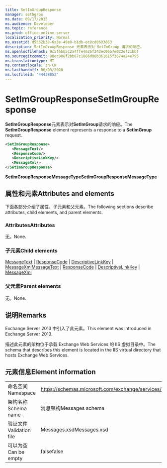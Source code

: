 ```yaml
---
title: SetImGroupResponse
manager: sethgros
ms.date: 09/17/2015
ms.audience: Developer
ms.topic: reference
ms.prod: office-online-server
localization_priority: Normal
ms.assetid: d5562b38-6a3e-49e0-b1db-ec8cd0683863
description: SetImGroupResponse 元素表示对 SetImGroup 请求的响应。
ms.openlocfilehash: 9c5f6bb5c2a4ffe4626f242ec06b7e022ef21bbf
ms.sourcegitcommit: 88ec988f2bb67c1866d06b361615f3674a24e795
ms.translationtype: MT
ms.contentlocale: zh-CN
ms.lasthandoff: 06/03/2020
ms.locfileid: "44438052"
---
```

# <a name="setimgroupresponse"></a><span data-ttu-id="44731-103">SetImGroupResponse</span><span class="sxs-lookup"><span data-stu-id="44731-103">SetImGroupResponse</span></span>

<span data-ttu-id="44731-104">**SetImGroupResponse**元素表示对**SetImGroup**请求的响应。</span><span class="sxs-lookup"><span data-stu-id="44731-104">The **SetImGroupResponse** element represents a response to a **SetImGroup** request.</span></span> 
  
```XML
<SetImGroupResponse>
   <MessageText/>
   <ResponseCode/>
   <DescriptiveLinkKey/>
   <MessageXml/>
</SetImGroupResponse>
```

 <span data-ttu-id="44731-105">**SetImGroupResponseMessageType**</span><span class="sxs-lookup"><span data-stu-id="44731-105">**SetImGroupResponseMessageType**</span></span>
## <a name="attributes-and-elements"></a><span data-ttu-id="44731-106">属性和元素</span><span class="sxs-lookup"><span data-stu-id="44731-106">Attributes and elements</span></span>

<span data-ttu-id="44731-107">下面各部分介绍了属性、子元素和父元素。</span><span class="sxs-lookup"><span data-stu-id="44731-107">The following sections describe attributes, child elements, and parent elements.</span></span>
  
### <a name="attributes"></a><span data-ttu-id="44731-108">Attributes</span><span class="sxs-lookup"><span data-stu-id="44731-108">Attributes</span></span>

<span data-ttu-id="44731-109">无。</span><span class="sxs-lookup"><span data-stu-id="44731-109">None.</span></span>
  
### <a name="child-elements"></a><span data-ttu-id="44731-110">子元素</span><span class="sxs-lookup"><span data-stu-id="44731-110">Child elements</span></span>

<span data-ttu-id="44731-111">[MessageText](messagetext.md)  | [ResponseCode](responsecode.md)  | [DescriptiveLinkKey](descriptivelinkkey.md)  | [MessageXml](messagexml.md)</span><span class="sxs-lookup"><span data-stu-id="44731-111">[MessageText](messagetext.md) | [ResponseCode](responsecode.md) | [DescriptiveLinkKey](descriptivelinkkey.md) | [MessageXml](messagexml.md)</span></span>
  
### <a name="parent-elements"></a><span data-ttu-id="44731-112">父元素</span><span class="sxs-lookup"><span data-stu-id="44731-112">Parent elements</span></span>

<span data-ttu-id="44731-113">无。</span><span class="sxs-lookup"><span data-stu-id="44731-113">None.</span></span>
  
## <a name="remarks"></a><span data-ttu-id="44731-114">说明</span><span class="sxs-lookup"><span data-stu-id="44731-114">Remarks</span></span>

<span data-ttu-id="44731-115">Exchange Server 2013 中引入了此元素。</span><span class="sxs-lookup"><span data-stu-id="44731-115">This element was introduced in Exchange Server 2013.</span></span>
  
<span data-ttu-id="44731-116">描述此元素的架构位于承载 Exchange Web Services 的 IIS 虚拟目录中。</span><span class="sxs-lookup"><span data-stu-id="44731-116">The schema that describes this element is located in the IIS virtual directory that hosts Exchange Web Services.</span></span>
  
## <a name="element-information"></a><span data-ttu-id="44731-117">元素信息</span><span class="sxs-lookup"><span data-stu-id="44731-117">Element information</span></span>

|||
|:-----|:-----|
|<span data-ttu-id="44731-118">命名空间</span><span class="sxs-lookup"><span data-stu-id="44731-118">Namespace</span></span>  <br/> |https://schemas.microsoft.com/exchange/services/2006/messages  <br/> |
|<span data-ttu-id="44731-119">架构名称</span><span class="sxs-lookup"><span data-stu-id="44731-119">Schema name</span></span>  <br/> |<span data-ttu-id="44731-120">消息架构</span><span class="sxs-lookup"><span data-stu-id="44731-120">Messages schema</span></span>  <br/> |
|<span data-ttu-id="44731-121">验证文件</span><span class="sxs-lookup"><span data-stu-id="44731-121">Validation file</span></span>  <br/> |<span data-ttu-id="44731-122">Messages.xsd</span><span class="sxs-lookup"><span data-stu-id="44731-122">Messages.xsd</span></span>  <br/> |
|<span data-ttu-id="44731-123">可以为空</span><span class="sxs-lookup"><span data-stu-id="44731-123">Can be empty</span></span>  <br/> |<span data-ttu-id="44731-124">false</span><span class="sxs-lookup"><span data-stu-id="44731-124">false</span></span>  <br/> |
   

